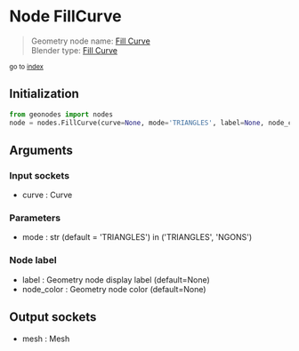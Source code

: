 
# Node FillCurve

> Geometry node name: [Fill Curve](https://docs.blender.org/manual/en/latest/modeling/geometry_nodes/curve/fill_curve.html)<br>
  Blender type: [Fill Curve](https://docs.blender.org/api/current/bpy.types.GeometryNodeFillCurve.html)
  
<sub>go to [index](../index.md)</sub>

## Initialization

```python
from geonodes import nodes
node = nodes.FillCurve(curve=None, mode='TRIANGLES', label=None, node_color=None)
```



## Arguments


### Input sockets

- curve : Curve

### Parameters

- mode : str (default = 'TRIANGLES') in ('TRIANGLES', 'NGONS')

### Node label

- label : Geometry node display label (default=None)
- node_color : Geometry node color (default=None)

## Output sockets

- mesh : Mesh
